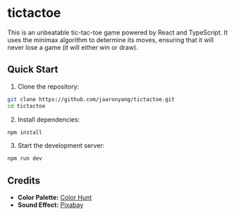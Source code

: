 # tictactoe

This is an unbeatable tic-tac-toe game powered by React and TypeScript. It uses the minimax algorithm to determine its moves, ensuring that it will never lose a game (it will either win or draw).

## Quick Start

1. Clone the repository:

```bash
git clone https://github.com/jaaronyang/tictactoe.git
cd tictactoe
```

2. Install dependencies:

```bash
npm install
```

3. Start the development server:

```bash
npm run dev
```

## Credits

- **Color Palette:** [Color Hunt](https://colorhunt.co/palette/f3f3e0133e87608bc1cbdceb)
- **Sound Effect:** [Pixabay](https://pixabay.com/sound-effects/pop-sound-effect-197846/)
